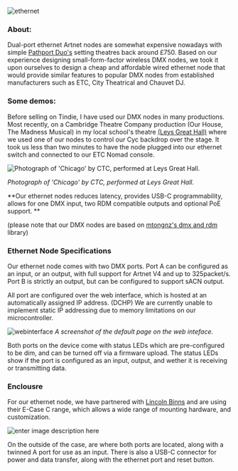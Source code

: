![ethernet](https://user-images.githubusercontent.com/63847434/127887093-1f3dc97f-a095-4233-8183-4786d8f3eddc.png)



### **About:**
Dual-port ethernet Artnet nodes are somewhat expensive nowadays with simple [Pathport Duo's](https://stagedepot.co.uk/lighting/control-dimming/dmx-management/city-theatrical-pathport-c-series-node?sku=CT-P6202&gclid=CjwKCAjwuvmHBhAxEiwAWAYj-JbNi8wZCGz_KHbozcLFQ_qSdAPo95IHTKV8BdgGUl6DZUhPz_-OCBoC5V8QAvD_BwE) setting theatres back around £750. 
Based on our experience designing small-form-factor wireless DMX nodes, we took it upon ourselves to design a cheap and affordable wired ethernet node that would provide similar features to popular DMX nodes from established manufacturers such as ETC, City Theatrical and Chauvet DJ.  

### **Some demos:**
Before selling on Tindie, I have used our DMX nodes in many productions. Most recently, on a Cambridge Theatre Company production (Our House, The Madness Musical) in my local school's theatre [(Leys Great Hall)](https://www.theleys.net/591/venue-hire/great-hall) where we used one of our nodes to control our Cyc backdrop over the stage. It took us less than two minutes to have the node plugged into our ethernet switch and connected to our ETC Nomad console. 

![Photograph of 'Chicago' by CTC, performed at Leys Great Hall.](https://www.lightsoundjournal.com/wp-content/uploads/2020/01/Robe-Chicago-DSC_5091-photo-by-Eliza-Wilmot-e1578990456228.jpg "Photograph of 'Chicago' by CTC, performed at Leys Great Hall.")

*Photograph of 'Chicago' by CTC, performed at Leys Great Hall.*

**Our ethernet nodes reduces latency, provides USB-C programmability, allows for one DMX input, two RDM compatible outputs and optional PoE support. 
**

(please note that our DMX nodes are based on [mtongnz's dmx and rdm](https://github.com/mtongnz) library)

### Ethernet Node Specifications
Our ethernet node comes with two DMX ports. Port A can be configured as an input, or an output, with full support for Artnet V4 and up to 325packet/s. Port B is strictly an output, but can be configured to support sACN output.  

All port are configured over the web interface, which is hosted at an automatically assigned IP address. (DCHP)
We are currently unable to implement static IP addressing due to memory limitations on our microcontroller. 

![webinterface](https://user-images.githubusercontent.com/63847434/127889196-3878f0a8-2d72-41e2-a7bf-808ad1c5d497.JPG)
*A screenshot of the default page on the web inteface.*

Both ports on the device come with status LEDs which are pre-configured to be dim, and can be turned off via a firmware upload. The status LEDs show if the port is configured as an input, output, and wether it is receiving or transmitting data. 

### Enclousre
For our ethernet node, we have partnered with [Lincoln Binns](https://lincolnbinns.com/) and are using their E-Case C range, which allows a wide range of mounting hardware, and customization. 

![enter image description here](https://lincolnbinns.com/pub/media/catalog/product/cache/de11c78541e91402d501d037956c13c3/e/-/e-case_c_enclosure_kit_pic1.png)

On the outside of the case, are where both ports are located, along with a twinned A port for use as an input. There is also a USB-C connector for power and data transfer, along with the ethernet port and reset button. 
